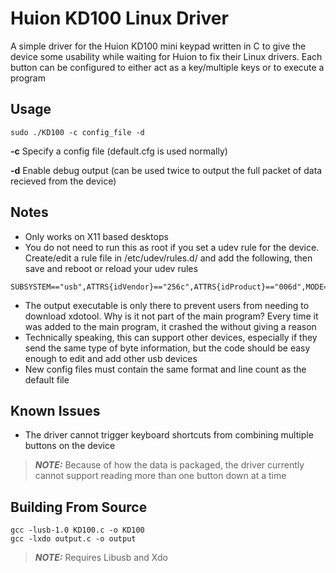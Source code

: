 # Huion KD100 Linux Driver
A simple driver for the Huion KD100 mini keypad written in C to give the device some usability while waiting for Huion to fix their Linux drivers. Each button can be configured to either act as a key/multiple keys or to execute a program

Usage
-----
```
sudo ./KD100 -c config_file -d
```
**-c**  Specify a config file (default.cfg is used normally)

**-d**  Enable debug output (can be used twice to output the full packet of data recieved from the device)

Notes
-----
- Only works on X11 based desktops
- You do not need to run this as root if you set a udev rule for the device. Create/edit a rule file in /etc/udev/rules.d/ and add the following, then save and reboot or reload your udev rules
```
SUBSYSTEM=="usb",ATTRS{idVendor}=="256c",ATTRS{idProduct}=="006d",MODE="0666",GROUP="plugdev"
```
- The output executable is only there to prevent users from needing to download xdotool. Why is it not part of the main program? Every time it was added to the main program, it crashed the without giving a reason
- Technically speaking, this can support other devices, especially if they send the same type of byte information, but the code should be easy enough to edit and add other usb devices
- New config files must contain the same format and line count as the default file

Known Issues
------------
- The driver cannot trigger keyboard shortcuts from combining multiple buttons on the device
> **_NOTE:_**  Because of how the data is packaged, the driver currently cannot support reading more than one button down at a time

Building From Source
--------------------
```
gcc -lusb-1.0 KD100.c -o KD100
gcc -lxdo output.c -o output
```
> **_NOTE:_**  Requires Libusb and Xdo
